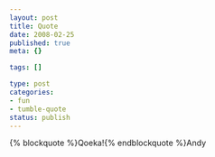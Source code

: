 ```yaml
--- 
layout: post
title: Quote
date: 2008-02-25
published: true
meta: {}

tags: []

type: post
categories: 
- fun
- tumble-quote
status: publish
---
```

{% blockquote %}Qoeka!{% endblockquote %}Andy
